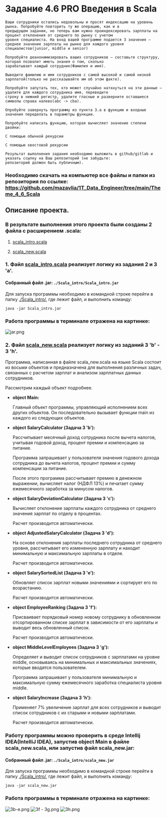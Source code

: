 # Задание 4.6 PRO Введения в Scala
```
Ваши сотрудники остались недовольны и просят индексацию на уровень рынка. Попробуйте повторить ту же операцию, как и в 
предыдущем задании, но теперь вам нужно проиндексировать зарплаты на процент отклонения от среднего по рынку с учетом 
уровня специалиста. На вход вашей программе подается 3 значения – среднее значение зарплаты на рынке для каждого уровня 
специалистов(junior, middle и senior)

Попробуйте деанонимизировать ваших сотрудников – составьте структуру, которая позволит иметь знания о том, сколько 
зарабатывает каждый сотрудник(Фамилия и имя).

Выведите фамилию и имя сотрудников с самой высокой и самой низкой зарплатой(только не рассказывайте им об этом факте).

Попробуйте запутать тех, кто может случайно наткнуться на эти данные – удалите для каждого сотрудника имя, переведите 
строку в нижний регистр, удалите гласные и разверните оставшиеся символы справа налево(abc -> cba).

Опробуйте завернуть программу из пункта 3.а в функцию и входные значения переделать в параметры функции.

Попробуйте написать функцию, которая вычисляет значение степени двойки:

С помощью обычной рекурсии

С помощью хвостовой рекурсии 

Результат выполнения задания необходимо выложить в github/gitlab и указать ссылку на Ваш репозиторий (не забудьте: 
репозиторий должен быть публичным).
```
### Необходимо скачать на компьютер все файлы и папки из репозитория по ссылке: https://github.com/mazavlia/1T_Data_Engineer/tree/main/Theme_4_6_Scala

## Описание проекта.

### В результате выполнения этого проекта были созданы 2 файла с расширением .scala:

1. [scala_intro.scala](./Scala_intro/src/main/scala/scala_intro.scala)

2. [scala_new.scala](./Scala_intro/src/main/scala/scala_new.scala)

### 1. Файл [scala_intro.scala](./Scala_intro/src/main/scala/scala_intro.scala) реализует логику из задания 2 и 3 'a'.

#### Собранный файл .jar: ```./Scala_intro/Scala_intro.jar```

Для запуска программы необходимо в командной строке перейти в папку [./Scala_intro/](./Scala_intro/), где лежит файл, и выполнить команду:

```java -jar Scala_intro.jar```

### Работа программы в терминале отражена на картинке:
![jar.png](./pictures/jar.png)

### 2. Файл [scala_new.scala](./Scala_intro/src/main/scala/scala_new.scala) реализует логику из заданий 3 'b' - 3 'h'.

Программа, написанная в файле scala_new.scala на языке Scala состоит из восьми объектов и предназначена для выполнения различных задач, связанных с расчетом зарплат и анализом зарплатных данных сотрудников. 

Рассмотрим каждый объект подробнее.

+ **object Main:**

    Главный объект программы, управляющий исполнением всех других объектов. Он последовательно вызывает функции main из каждого из следующих объектов.

+ **object SalaryCalculator (Задача 3 'b'):**

    Рассчитывает месячный доход сотрудника после вычета налогов, учитывая годовой доход, процент премии и компенсацию за питание.

    Программа запрашивает у пользователя значения годового дохода сотрудника до вычета налогов, процент премии и сумму компенсации за питание.

    После этого программа рассчитывает премию в денежном выражении, вычисляет налог (НДФЛ 13%) и печатает сумму ежемесячного заработка за минусом налогов. 

+ **object SalaryDeviationCalculator (Задача 3 'c'):**
    
    Вычисляет отклонение зарплаты каждого сотрудника от среднего значения зарплат по отделу в процентах.
    
    Расчет производится автоматически.

+ **object AdjustedSalaryCalculator (Задача 3 'd'):** 

    На основе отклонения зарплаты последнего сотрудника от среднего уровня, рассчитывает его измененную зарплату и находит минимальную и максимальную зарплаты в отделе.

    Расчет производится автоматически.

+ **object SalarySortedList (Задача 3 'e'):**

    Обновляет список зарплат новыми значениями и сортирует его по возрастанию.

    Расчет производится автоматически.

+ **object EmployeeRanking  (Задача 3 'f'):**

    Присваивает порядковый номер новому сотруднику в обновленном отсортированном списке зарплат в зависимости от его зарплаты и выводит весь обновленный список.

    Расчет производится автоматически.

+ **object MiddleLevelEmployees (Задача 3 'g'):**

    Определяет и выводит список сотрудников с зарплатами на уровне middle, основываясь на минимальных и максимальных значениях, которые вводятся пользователем.

    Программа запрашивает у пользователя минимальную и максимальную сумму ежемесячного заработка специалиста уровня middle.

+ **object SalaryIncrease (Задача 3 'h'):**

    Применяет 7% увеличение зарплат для всех сотрудников и выводит список сотрудников с их старыми и новыми зарплатами.

    Расчет производится автоматически.

### Работу программы можно проверить в среде Intellij IDEA(IntelliJ IDEA), запустив object Main в файле scala_new.scala, или запустив файл scala_new.jar:

#### Собранный файл .jar: ```./Scala_intro/scala_new.jar```

Для запуска программы необходимо в командной строке перейти в папку [./Scala_intro/](./Scala_intro/), где лежит файл, и выполнить команду:

```java -jar scala_new.jar```

### Работа программы в терминале отражена на картинке:

![3b-e.png](pictures%2F3b-e.png)
![3f - 3g.png](pictures%2F3f%20-%203g.png)
![3h.png](pictures%2F3h.png)